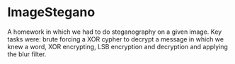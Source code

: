 # ImageStegano
A homework in which we had to do steganography on a given image. Key tasks were: brute forcing a XOR cypher to decrypt a message in which we knew a word, XOR encrypting, LSB encryption and decryption and applying the blur filter.

